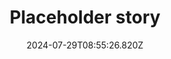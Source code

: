 ---
templateKey: story
title: Placeholder story
summary: Placeholder summary that appears on card and top of page.
storyImage: assets/placeholder.jpg
date: 2024-07-29T08:55:26.820Z
---